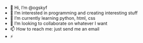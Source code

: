 - 👋 Hi, I’m @ogskyf
- 👀 I’m interested in programming and creating interesting stuff
- 🌱 I’m currently learning python, html, css
- 💞️ I’m looking to collaborate on whatever I want
- 📫 How to reach me: just send me an email
- ⚡ 

<!---
ogskyf/ogskyf is a ✨ special ✨ repository because its `README.md` (this file) appears on your GitHub profile.
You can click the Preview link to take a look at your changes.
--->
